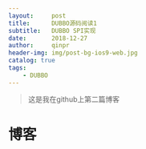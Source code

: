 ```yaml
---
layout:     post
title:      DUBBO源码阅读1
subtitle:   DUBBO SPI实现
date:       2018-12-27
author:     qinpr
header-img: img/post-bg-ios9-web.jpg
catalog: true
tags:
    - DUBBO
---
```


>这是我在github上第二篇博客

# 博客
